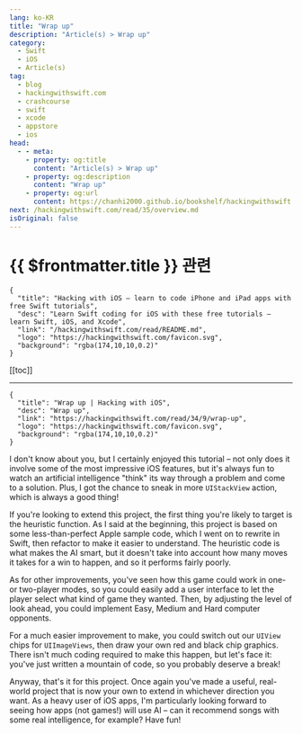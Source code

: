 ```yaml
---
lang: ko-KR
title: "Wrap up"
description: "Article(s) > Wrap up"
category:
  - Swift
  - iOS
  - Article(s)
tag: 
  - blog
  - hackingwithswift.com
  - crashcourse
  - swift
  - xcode
  - appstore
  - ios  
head:
  - - meta:
    - property: og:title
      content: "Article(s) > Wrap up"
    - property: og:description
      content: "Wrap up"
    - property: og:url
      content: https://chanhi2000.github.io/bookshelf/hackingwithswift.com/read/34/09-wrap-up.html
next: /hackingwithswift.com/read/35/overview.md
isOriginal: false
---
```


# {{ $frontmatter.title }} 관련

```component VPCard
{
  "title": "Hacking with iOS – learn to code iPhone and iPad apps with free Swift tutorials",
  "desc": "Learn Swift coding for iOS with these free tutorials – learn Swift, iOS, and Xcode",
  "link": "/hackingwithswift.com/read/README.md",
  "logo": "https://hackingwithswift.com/favicon.svg",
  "background": "rgba(174,10,10,0.2)"
}
```

[[toc]]

---

```component VPCard
{
  "title": "Wrap up | Hacking with iOS",
  "desc": "Wrap up",
  "link": "https://hackingwithswift.com/read/34/9/wrap-up",
  "logo": "https://hackingwithswift.com/favicon.svg",
  "background": "rgba(174,10,10,0.2)"
}
```

I don't know about you, but I certainly enjoyed this tutorial – not only does it involve some of the most impressive iOS features, but it's always fun to watch an artificial intelligence "think" its way through a problem and come to a solution. Plus, I got the chance to sneak in more `UIStackView` action, which is always a good thing!

If you're looking to extend this project, the first thing you're likely to target is the heuristic function. As I said at the beginning, this project is based on some less-than-perfect Apple sample code, which I went on to rewrite in Swift, then refactor to make it easier to understand. The heuristic code is what makes the AI smart, but it doesn't take into account how many moves it takes for a win to happen, and so it performs fairly poorly.

As for other improvements, you've seen how this game could work in one- or two-player modes, so you could easily add a user interface to let the player select what kind of game they wanted. Then, by adjusting the level of look ahead, you could implement Easy, Medium and Hard computer opponents.

For a much easier improvement to make, you could switch out our `UIView` chips for `UIImageViews`, then draw your own red and black chip graphics. There isn't much coding required to make this happen, but let's face it: you've just written a mountain of code, so you probably deserve a break!

Anyway, that's it for this project. Once again you've made a useful, real-world project that is now your own to extend in whichever direction you want. As a heavy user of iOS apps, I'm particularly looking forward to seeing how apps (not games!) will use AI – can it recommend songs with some real intelligence, for example? Have fun!

